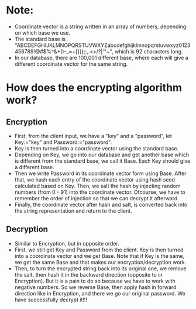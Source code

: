 # Note:
- Coordinate vector is a string written in an array of numbers, depending on which base we use.
- The standard base is "ABCDEFGHIJKLMNOPQRSTUVWXYZabcdefghijklmnopqrstuvwxyz0123456789!@#$%^&*()-_=+[]{};:,.<>/?|\'\"~", which is 92 characters long.
- In our database, there are 100,001 different base, where each will give a different coordinate vector for the same string.
# How does the encrypting algorithm work?
## Encryption
- First, from the client input, we have a "key" and a "password", let Key:="key" and Password:="password".
- Key is then turned into a coordinate vector using the standard base.
- Depending on Key, we go into our database and get another base which is different from the standard base, we call it Base. Each Key should give a different base.
- Then we write Password in its coordinate vector form using Base. After that, we hash each entry of the coordinate vector using hash seed calculated based on Key. Then, we salt the hash by injecting random numbers (from 0 - 91) into the coordinate vector. Ofcourse, we have to remember the order of injection so that we can decrypt it afterward.
- Finally, the coordinate vector after hash and salt, is converted back into the string representation and return to the client.
## Decryption
- Similar to Encryption, but in opposite order.
- First, we still get Key and Password from the client. Key is then turned into a coordinate vector and we get Base. Note that if Key is the same, we get the same Base and that makes our encryption/decryption work.
- Then, to turn the encrypted string back into its original one, we remove the salt, then hash it in the backward direction (opposite to in Encryption). But it is a pain to do so because we have to work with negative numbers. So we reverse Base, then apply hash in forward direction like in Encryption, and there we go our original password. We have successfully decrypt it!!!
